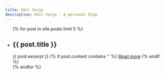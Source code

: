 ```yaml
---
title: Emil Varga
description: Emil Varga - A personal blog
---
```


<ul class="latest">
  {% for post in site.posts limit 5 %}
    <li>
      <h2>{{ post.title }}</h2>
      {{ post.excerpt }}
      {% if post.content contains '<!--break-->' %}
        <a class="latest" href="{{ post.url }}">Read more</a>
      {% endif %}
    </li>
  {% endfor %}
</ul>



